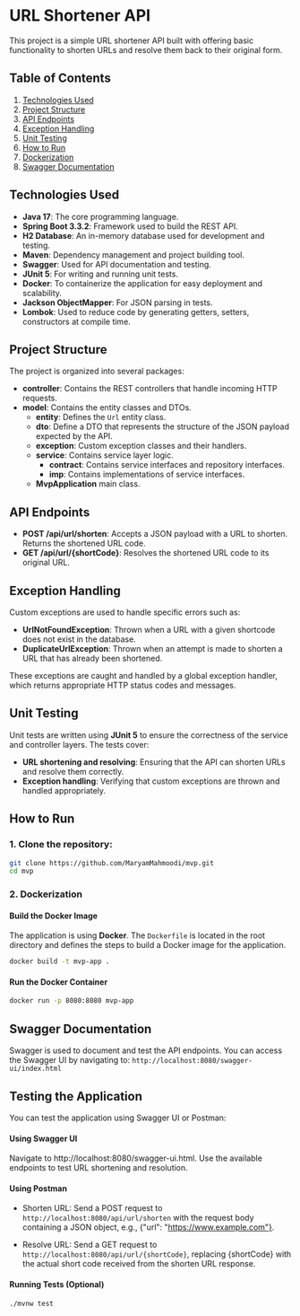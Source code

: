 # URL Shortener API

This project is a simple URL shortener API built with offering basic functionality to shorten URLs and resolve them back to their original form.

## Table of Contents

1. [Technologies Used](#technologies-used)
2. [Project Structure](#project-structure)
3. [API Endpoints](#api-endpoints)
4. [Exception Handling](#exception-handling)
5. [Unit Testing](#unit-testing)
6. [How to Run](#how-to-run)
7. [Dockerization](#dockerization)
8. [Swagger Documentation](#swagger-documentation)


## Technologies Used

- **Java 17**: The core programming language.
- **Spring Boot 3.3.2**: Framework used to build the REST API.
- **H2 Database**: An in-memory database used for development and testing.
- **Maven**: Dependency management and project building tool.
- **Swagger**: Used for API documentation and testing.
- **JUnit 5**: For writing and running unit tests.
- **Docker**: To containerize the application for easy deployment and scalability.
- **Jackson ObjectMapper**: For JSON parsing in tests.
- **Lombok**: Used to reduce code by generating getters, setters, constructors at compile time.


## Project Structure

The project is organized into several packages:

- **controller**: Contains the REST controllers that handle incoming HTTP requests.
- **model**: Contains the entity classes and DTOs.
   - **entity**: Defines the `Url` entity class.
   - **dto**: Define a DTO that represents the structure of the JSON payload expected by the API.
   - **exception**: Custom exception classes and their handlers.
   - **service**: Contains service layer logic.
      - **contract**: Contains service interfaces and repository interfaces.
      - **imp**: Contains implementations of service interfaces.
   - **MvpApplication** main class.

## API Endpoints

- **POST /api/url/shorten**: Accepts a JSON payload with a URL to shorten. Returns the shortened URL code.
- **GET /api/url/{shortCode}**: Resolves the shortened URL code to its original URL.

## Exception Handling

Custom exceptions are used to handle specific errors such as:

- **UrlNotFoundException**: Thrown when a URL with a given shortcode does not exist in the database.
- **DuplicateUrlException**: Thrown when an attempt is made to shorten a URL that has already been shortened.

These exceptions are caught and handled by a global exception handler, which returns appropriate HTTP status codes and messages.

## Unit Testing

Unit tests are written using **JUnit 5** to ensure the correctness of the service and controller layers. The tests cover:

- **URL shortening and resolving**: Ensuring that the API can shorten URLs and resolve them correctly.
- **Exception handling**: Verifying that custom exceptions are thrown and handled appropriately.

## How to Run

### 1. Clone the repository:
```bash
git clone https://github.com/MaryamMahmoodi/mvp.git
cd mvp
```
### 2. Dockerization
#### Build the Docker Image
The application is using **Docker**. The `Dockerfile` is located in the root directory and defines the steps to build a Docker image for the application.

```bash
docker build -t mvp-app .
```
#### Run the Docker Container

```bash
docker run -p 8080:8080 mvp-app
```

## Swagger Documentation

Swagger is used to document and test the API endpoints. You can access the Swagger UI by navigating to:
```http://localhost:8080/swagger-ui/index.html```

## Testing the Application
   You can test the application using Swagger UI or Postman:

#### Using Swagger UI
Navigate to http://localhost:8080/swagger-ui.html.
Use the available endpoints to test URL shortening and resolution.
#### Using Postman
- Shorten URL: Send a POST request to ```http://localhost:8080/api/url/shorten``` with the request body containing a JSON object,
e.g., {"url": "https://www.example.com"}.

- Resolve URL: Send a GET request to ```http://localhost:8080/api/url/{shortCode}```, replacing {shortCode} with the actual short code received from the shorten URL response.
#### Running Tests (Optional)
```bash
./mvnw test
```